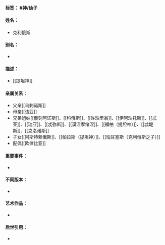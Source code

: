 #### 标签： #神/仙子
#### 姓名：
- 克利俄斯
#### 别名：
- 
#### 描述：
- [[提坦神]]
#### 亲属关系：
- 父亲[[乌剌诺斯]]
- 母亲[[该亚]]
- 兄弟姐妹[[俄刻阿诺斯]]、[[科俄斯]]、[[许珀里翁]]、[[伊阿珀托斯]]、[[忒亚]]、[[瑞亚]]、[[忒弥斯]]、[[谟涅摩绪涅]]、[[福柏（提坦神）]]、[[忒堤斯]]、[[克洛诺斯]]
- 子女[[阿斯特赖俄斯]]、[[帕拉斯（提坦神）]]、[[珀耳塞斯（克利俄斯之子）]]
- 配偶[[欧律比亚]]
#### 重要事件：
- 
#### 不同版本：
- 
#### 艺术作品：
- 
#### 后世引用：
- 